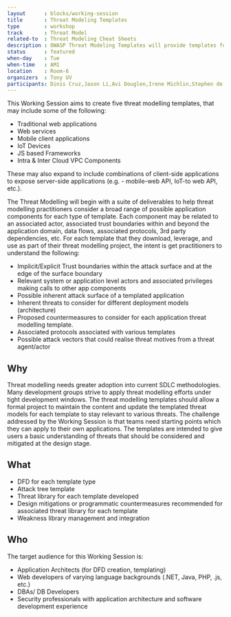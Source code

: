 ```yaml
---
layout      : blocks/working-session
title       : Threat Modeling Templates
type        : workshop
track       : Threat Model
related-to  : Threat Modeling Cheat Sheets
description : OWASP Threat Modeling Templates will provide templates for addressing applications templates for which participants can leverage as starter kits for their respective threat modeling efforts.  The intent is to develop, maintain, and enhance a suite of templates that cover different application types, deployment models to which multiple MNCs across various industries can leverage within their respective AppSec groups.
status      : featured
when-day    : Tue
when-time   : AM1
location    : Room-6
organizers  : Tony UV
participants: Dinis Cruz,Jason Li,Avi Douglen,Irene Michlin,Stephen de Vries,Robert Morschel,Francois Raynaud, Duncan Hurwood
---
```


This Working Session aims to create five threat modelling templates, that may include some of the following:  

 - Traditional web applications
 - Web services
 - Mobile client applications 
 - IoT Devices
 - JS based Frameworks
 - Intra & Inter Cloud VPC Components
 
These may also expand to include combinations of client-side applications to expose server-side applications (e.g. - mobile-web API, IoT-to web API, etc.). 
 
The Threat Modelling will begin with a suite of deliverables to help threat modelling practitioners consider a broad range of possible application components for each type of template. Each component may be related to an associated actor, associated trust boundaries within and beyond the application domain, data flows, associated protocols, 3rd party dependencies, etc.  For each template that they download, leverage, and use as part of their threat modelling project, the intent is get practitioners to understand the following:

  - Implicit/Explicit Trust boundaries within the attack surface and at the edge of the surface boundary
  - Relevant system or application level actors and associated privileges making calls to other app components
  - Possible inherent attack surface of a templated application 
  - Inherent threats to consider for different deployment models (architecture)
  - Proposed countermeasures to consider for each application threat modelling template.  
  - Associated protocols associated with various templates
  - Possible attack vectors that could realise threat motives from a threat agent/actor

## Why

Threat modelling needs greater adoption into current SDLC methodologies. Many development groups strive to apply threat modelling efforts under tight development windows.  The threat modelling templates should allow a formal project to maintain the content and update the templated threat models for each template to stay relevant to various threats.  The challenge addressed by the Working Session is that teams need starting points which they can apply to their own applications. The templates are intended to give users a basic understanding of threats that should be considered and mitigated at the design stage.

## What

 * DFD for each template type  
 * Attack tree template
 * Threat library for each template developed
 * Design mitigations or programmatic countermeasures recommended for associated threat library for each template
 * Weakness library management and integration


## Who

The target audience for this Working Session is:

 - Application Architects (for DFD creation, templating)
 - Web developers of varying language backgrounds (.NET, Java, PHP, .js, etc.)
 - DBAs/ DB Developers
 - Security professionals with application architecture and software development experience


